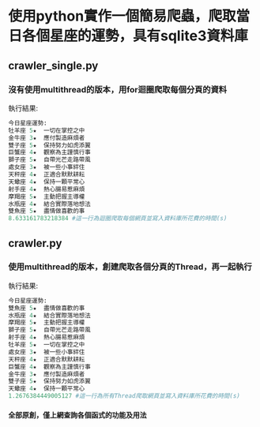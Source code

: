 # 使用python實作一個簡易爬蟲，爬取當日各個星座的運勢，具有sqlite3資料庫

## crawler_single.py
### 沒有使用multithread的版本，用for迴圈爬取每個分頁的資料
執行結果:
```py
今日星座運勢:
牡羊座 5★  一切在掌控之中
金牛座 3★  應付製造麻煩者
雙子座 5★  保持努力如虎添翼
巨蟹座 4★  觀察為主謹慎行事
獅子座 5★  自帶光芒走路帶風
處女座 3★  被一些小事絆住
天秤座 4★  正適合默默耕耘
天蠍座 4★  保持一顆平常心
射手座 4★  熱心腸易惹麻煩
摩羯座 5★  主動把握主導權
水瓶座 4★  結合實際落地想法
雙魚座 5★  盡情做喜歡的事
8.633161783218384 #這一行為迴圈爬取每個網頁並寫入資料庫所花費的時間(s)
```

## crawler.py
### 使用multithread的版本，創建爬取各個分頁的Thread，再一起執行
執行結果:
```py
今日星座運勢:
雙魚座 5★  盡情做喜歡的事
水瓶座 4★  結合實際落地想法
摩羯座 5★  主動把握主導權
獅子座 5★  自帶光芒走路帶風
射手座 4★  熱心腸易惹麻煩
牡羊座 5★  一切在掌控之中
處女座 3★  被一些小事絆住
天秤座 4★  正適合默默耕耘
巨蟹座 4★  觀察為主謹慎行事
金牛座 3★  應付製造麻煩者
雙子座 5★  保持努力如虎添翼
天蠍座 4★  保持一顆平常心
1.2676384449005127 #這一行為所有Thread爬取網頁並寫入資料庫所花費的時間(s)
```

#### 全部原創，僅上網查詢各個函式的功能及用法